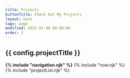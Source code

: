 ```yaml
---
title: Projects
buttonTitle: Check Out My Projects
layout: base
tags: page
modified: 2022-01-09 00:00:00
order: 2
---
```

<h2 class="py-12 text-4xl font-bold text-center text-transparent sm:text-5xl bg-clip-text bg-gradient-to-r from-green-400 via-green-600 to-slate-800 hover:bg-gradient-to-l hover:from-slate-800 hover:via-green-400 hover:to-green-400 ">
	{{ config.projectTitle }} 
</h2>
<div class=" ">
	<strong class="p-2 m-2 text-gray-400 h-full block border border-green-600"> {% include "navigation.njk" %}</strong>	
		{% include "now.njk" %}
	<div class="grid-cols-1">
	{% include "projectList.njk" %}
	</div>	
</div>